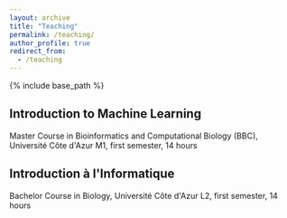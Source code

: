 ```yaml
---
layout: archive
title: "Teaching"
permalink: /teaching/
author_profile: true
redirect_from:
  - /teaching
---
```


{% include base_path %}



## Introduction to Machine Learning

Master Course in Bioinformatics and Computational Biology (BBC), Université Côte d'Azur M1, first semester, 14 hours

## Introduction à l'Informatique

Bachelor Course in Biology, Université Côte d'Azur L2, first semester, 14 hours
